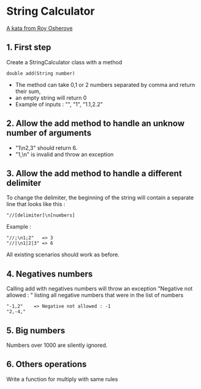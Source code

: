 # String Calculator
[A kata from Roy Osherove](http://osherove.com/tdd-kata-1/)

## 1. First step

Create a StringCalculator class with a method 

    double add(String number)

* The method can take 0,1 or 2 numbers separated by comma and return their sum,
* an empty string will return 0
* Example of inputs : "", "1", "1.1,2.2"

## 2. Allow the add method to handle an unknow number of arguments

* "1\n2,3" should return 6.
* "1,\n" is invalid and throw an exception

## 3. Allow the add method to handle a different delimiter

To change the delimiter, the beginning of the string will contain a separate line that looks like this : 

    "//[delimiter]\n[numbers]

Example : 

    "//;\n1;2"   => 3
    "//|\n1|2|3" => 6

All existing scenarios should work as before.

## 4. Negatives numbers

Calling add with negatives numbers will throw an exception "Negative not allowed : " listing all negative numbers that were in the list of numbers

    "-1,2"    => Negative not allowed : -1
    "2,-4,"

## 5. Big numbers

Numbers over 1000 are silently ignored.

## 6. Others operations

Write a function for multiply with same rules
